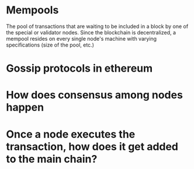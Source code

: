 

# Mempools
The pool of transactions that are waiting to be included in a block by one of the special or validator nodes. Since the blockchain is decentralized, a mempool resides on every single node's machine with varying specifications (size of the pool, etc.)

# Gossip protocols in ethereum

# How does consensus among nodes happen

# Once a node executes the transaction, how does it get added to the main chain?
